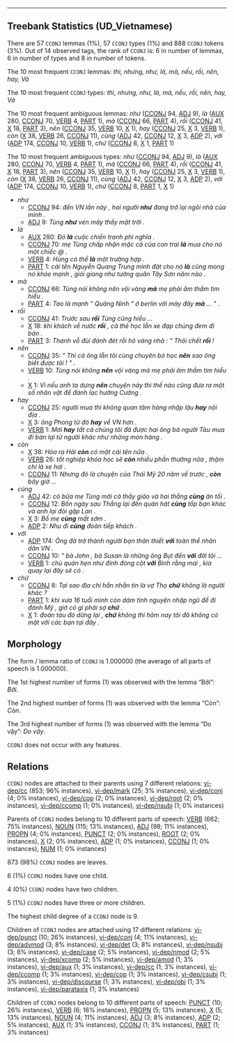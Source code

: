 

--------------------------------------------------------------------------------

## Treebank Statistics (UD_Vietnamese)

There are 57 `CCONJ` lemmas (1%), 57 `CCONJ` types (1%) and 888 `CCONJ` tokens (3%).
Out of 14 observed tags, the rank of `CCONJ` is: 6 in number of lemmas, 6 in number of types and 8 in number of tokens.

The 10 most frequent `CCONJ` lemmas: <em>thì, nhưng, như, là, mà, nếu, rồi, nên, hay, Và</em>

The 10 most frequent `CCONJ` types:  <em>thì, nhưng, như, là, mà, nếu, rồi, nên, hay, Và</em>

The 10 most frequent ambiguous lemmas: <em>như</em> ([CCONJ]() 94, [ADJ]() 9), <em>là</em> ([AUX]() 280, [CCONJ]() 70, [VERB]() 4, [PART]() 1), <em>mà</em> ([CCONJ]() 66, [PART]() 4), <em>rồi</em> ([CCONJ]() 41, [X]() 18, [PART]() 3), <em>nên</em> ([CCONJ]() 35, [VERB]() 10, [X]() 1), <em>hay</em> ([CCONJ]() 25, [X]() 3, [VERB]() 1), <em>còn</em> ([X]() 38, [VERB]() 26, [CCONJ]() 11), <em>cùng</em> ([ADJ]() 42, [CCONJ]() 12, [X]() 3, [ADP]() 2), <em>với</em> ([ADP]() 174, [CCONJ]() 10, [VERB]() 1), <em>chứ</em> ([CCONJ]() 8, [X]() 1, [PART]() 1)

The 10 most frequent ambiguous types:  <em>như</em> ([CCONJ]() 94, [ADJ]() 9), <em>là</em> ([AUX]() 280, [CCONJ]() 70, [VERB]() 4, [PART]() 1), <em>mà</em> ([CCONJ]() 66, [PART]() 4), <em>rồi</em> ([CCONJ]() 41, [X]() 18, [PART]() 3), <em>nên</em> ([CCONJ]() 35, [VERB]() 10, [X]() 1), <em>hay</em> ([CCONJ]() 25, [X]() 3, [VERB]() 1), <em>còn</em> ([X]() 38, [VERB]() 26, [CCONJ]() 11), <em>cùng</em> ([ADJ]() 42, [CCONJ]() 12, [X]() 3, [ADP]() 2), <em>với</em> ([ADP]() 174, [CCONJ]() 10, [VERB]() 1), <em>chứ</em> ([CCONJ]() 8, [PART]() 1, [X]() 1)


* <em>như</em>
  * [CCONJ]() 94: <em>đến VN lần này , hai người <b>như</b> đang trở lại ngôi nhà của mình .</em>
  * [ADJ]() 9: <em>Tùng <b>như</b> vén mây thấy mặt trời .</em>
* <em>là</em>
  * [AUX]() 280: <em>Đó <b>là</b> cuộc chiến tranh phi nghĩa .</em>
  * [CCONJ]() 70: <em>mẹ Tùng chấp nhận mặc cả của con trai <b>là</b> mua cho nó một chiếc @ .</em>
  * [VERB]() 4: <em>Hùng có thể <b>là</b> một trường hợp .</em>
  * [PART]() 1: <em>cái tên Nguyễn Quang Trung mình đặt cho nó <b>là</b> cũng mong nó khỏe mạnh , giỏi giang như tướng quân Tây Sơn năm nào .</em>
* <em>mà</em>
  * [CCONJ]() 66: <em>Tùng nói không nên vội vàng <b>mà</b> mẹ phải âm thầm tìm hiểu .</em>
  * [PART]() 4: <em>Tao là mạnh " Quảng Ninh " ở berlin với mày đây <b>mà</b> ... " .</em>
* <em>rồi</em>
  * [CCONJ]() 41: <em>Trước sau <b>rồi</b> Tùng cũng hiểu ...</em>
  * [X]() 18: <em>khi khách về nước <b>rồi</b> , cả thẻ học lẫn xe đạp chúng đem đi bán .</em>
  * [PART]() 3: <em>Thanh vỗ đùi đánh đét rồi hô váng nhà : " Thôi chết <b>rồi</b> !</em>
* <em>nên</em>
  * [CCONJ]() 35: <em>" Thì cả ông lẫn tôi cùng chuyên bỏ học <b>nên</b> sao ông biết được tôi ! " .</em>
  * [VERB]() 10: <em>Tùng nói không <b>nên</b> vội vàng mà mẹ phải âm thầm tìm hiểu .</em>
  * [X]() 1: <em>Vì nếu anh ta dựng <b>nên</b> chuyện này thì thế nào cũng đưa ra một số nhân vật để đánh lạc hướng Cường .</em>
* <em>hay</em>
  * [CCONJ]() 25: <em>người mua thì không quan tâm hàng nhập lậu <b>hay</b> nội địa .</em>
  * [X]() 3: <em>ông Phong từ đó <b>hay</b> về VN hơn .</em>
  * [VERB]() 1: <em>Mới <b>hay</b> tất cả chúng tôi đã được hai ông bà người Tàu mua đi bán lại từ người khác như những món hàng .</em>
* <em>còn</em>
  * [X]() 38: <em>Hóa ra Hải <b>còn</b> có một cái tên nữa .</em>
  * [VERB]() 26: <em>tốt nghiệp khóa học sẽ <b>còn</b> nhiều phần thưởng nữa , thậm chí là xe hơi .</em>
  * [CCONJ]() 11: <em>Nhưng đó là chuyện của Thái Mỹ 20 năm về trước , <b>còn</b> bây giờ ...</em>
* <em>cùng</em>
  * [ADJ]() 42: <em>có bữa mẹ Tùng mời cả thầy giáo và hai thằng <b>cùng</b> ăn tối .</em>
  * [CCONJ]() 12: <em>Bốn ngày sau Thắng lại đến quán hát <b>cùng</b> tốp bạn khác và anh lại đòi gặp Lan .</em>
  * [X]() 3: <em>Bố mẹ <b>cùng</b> mất sớm .</em>
  * [ADP]() 2: <em>Nhu đi <b>cùng</b> đoàn tiếp khách .</em>
* <em>với</em>
  * [ADP]() 174: <em>Ông đã trở thành người bạn thân thiết <b>với</b> toàn thể nhân dân VN .</em>
  * [CCONJ]() 10: <em>" bà John , bà Susan là những ông Bụt đến <b>với</b> đời tôi ...</em>
  * [VERB]() 1: <em>chủ quán hẹn như đinh đóng cột <b>với</b> Bình rằng mai , kia quay lại đây sẽ có .</em>
* <em>chứ</em>
  * [CCONJ]() 8: <em>Tại sao địa chỉ hắn nhắn tin là vợ Thọ <b>chứ</b> không là người khác ?</em>
  * [PART]() 1: <em>khi xưa 16 tuổi mình còn dám tình nguyện nhập ngũ để đi đánh Mỹ , giờ có gì phải sợ <b>chứ</b> .</em>
  * [X]() 1: <em>đoàn tàu đó dừng lại , <b>chứ</b> không thì hôm nay tôi đã không có mặt với các bạn tại đây .</em>

## Morphology

The form / lemma ratio of `CCONJ` is 1.000000 (the average of all parts of speech is 1.000000).

The 1st highest number of forms (1) was observed with the lemma “Bởi”: <em>Bởi</em>.

The 2nd highest number of forms (1) was observed with the lemma “Còn”: <em>Còn</em>.

The 3rd highest number of forms (1) was observed with the lemma “Do vậy”: <em>Do vậy</em>.

`CCONJ` does not occur with any features.


## Relations

`CCONJ` nodes are attached to their parents using 7 different relations: [vi-dep/cc]() (853; 96% instances), [vi-dep/mark]() (25; 3% instances), [vi-dep/conj]() (4; 0% instances), [vi-dep/cop]() (2; 0% instances), [vi-dep/root]() (2; 0% instances), [vi-dep/ccomp]() (1; 0% instances), [vi-dep/nsubj]() (1; 0% instances)

Parents of `CCONJ` nodes belong to 10 different parts of speech: [VERB]() (662; 75% instances), [NOUN]() (115; 13% instances), [ADJ]() (98; 11% instances), [PROPN]() (4; 0% instances), [PUNCT]() (2; 0% instances), [ROOT]() (2; 0% instances), [X]() (2; 0% instances), [ADP]() (1; 0% instances), [CCONJ]() (1; 0% instances), [NUM]() (1; 0% instances)

873 (98%) `CCONJ` nodes are leaves.

6 (1%) `CCONJ` nodes have one child.

4 (0%) `CCONJ` nodes have two children.

5 (1%) `CCONJ` nodes have three or more children.

The highest child degree of a `CCONJ` node is 9.

Children of `CCONJ` nodes are attached using 17 different relations: [vi-dep/punct]() (10; 26% instances), [vi-dep/conj]() (4; 11% instances), [vi-dep/advmod]() (3; 8% instances), [vi-dep/det]() (3; 8% instances), [vi-dep/nsubj]() (3; 8% instances), [vi-dep/case]() (2; 5% instances), [vi-dep/nmod]() (2; 5% instances), [vi-dep/xcomp]() (2; 5% instances), [vi-dep/amod]() (1; 3% instances), [vi-dep/aux]() (1; 3% instances), [vi-dep/cc]() (1; 3% instances), [vi-dep/ccomp]() (1; 3% instances), [vi-dep/cop]() (1; 3% instances), [vi-dep/csubj]() (1; 3% instances), [vi-dep/discourse]() (1; 3% instances), [vi-dep/obj]() (1; 3% instances), [vi-dep/parataxis]() (1; 3% instances)

Children of `CCONJ` nodes belong to 10 different parts of speech: [PUNCT]() (10; 26% instances), [VERB]() (6; 16% instances), [PROPN]() (5; 13% instances), [X]() (5; 13% instances), [NOUN]() (4; 11% instances), [ADJ]() (3; 8% instances), [ADP]() (2; 5% instances), [AUX]() (1; 3% instances), [CCONJ]() (1; 3% instances), [PART]() (1; 3% instances)

